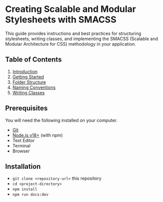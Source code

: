 # Creating Scalable and Modular Stylesheets with SMACSS

This guide provides instructions and best practices for structuring stylesheets, writing classes, and implementing the SMACSS (Scalable and Modular Architecture for CSS) methodology in your application.

## Table of Contents

1. [Introduction](#introduction)
2. [Getting Started](#getting-started)
3. [Folder Structure](#folder-structure)
4. [Naming Conventions](#naming-conventions)
5. [Writing Classes](#writing-classes)

## Prerequisites

You will need the following installed on your computer.

* [Git](https://git-scm.com/)
* [Node.js v18+](https://nodejs.org/) (with npm)
* Text Editor
* Terminal
* Browser

## Installation

- `git clone <repository-url>` this repository
- `cd <project-directory>`
- `npm install`
- `npm run docs:dev`